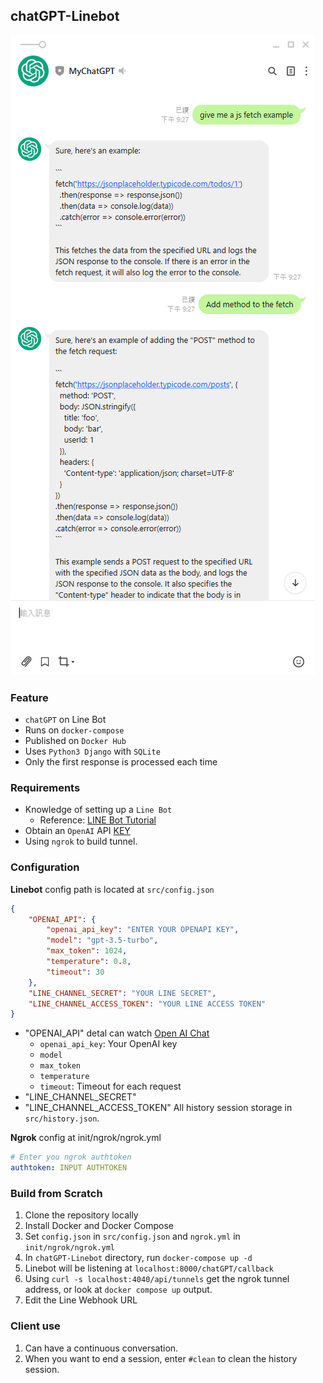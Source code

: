 ## chatGPT-Linebot

![](https://github.com/Hotshot824/chatGPT-Linebot/blob/main/docs/linebot-example.JPG?raw=true)

### Feature

- `chatGPT` on Line Bot 
- Runs on `docker-compose` 
- Published on `Docker Hub`
- Uses `Python3 Django` with `SQLite`
- Only the first response is processed each time

### Requirements

- Knowledge of setting up a `Line Bot`
    - Reference: [LINE Bot Tutorial]
- Obtain an `OpenAI` API [KEY]
- Using `ngrok` to build tunnel.

### Configuration  

**Linebot** config path is located at `src/config.json`
```json
{
    "OPENAI_API": {
        "openai_api_key": "ENTER YOUR OPENAPI KEY",
        "model": "gpt-3.5-turbo",
        "max_token": 1024,
        "temperature": 0.8,
        "timeout": 30
    },
    "LINE_CHANNEL_SECRET": "YOUR LINE SECRET",
    "LINE_CHANNEL_ACCESS_TOKEN": "YOUR LINE ACCESS TOKEN"
}
``` 
- "OPENAI_API" detal can watch [Open AI Chat] 
    - `openai_api_key`: Your OpenAI key
    - `model`
    - `max_token`
    - `temperature`
    - `timeout`: Timeout for each request
- "LINE_CHANNEL_SECRET"
- "LINE_CHANNEL_ACCESS_TOKEN"
All history session storage in `src/history.json`.

**Ngrok** config at init/ngrok/ngrok.yml
```yml
# Enter you ngrok authtoken
authtoken: INPUT AUTHTOKEN
```

### Build from Scratch

1. Clone the repository locally
2. Install Docker and Docker Compose
3. Set `config.json` in `src/config.json` and `ngrok.yml` in `init/ngrok/ngrok.yml`
4. In `chatGPT-Linebot` directory, run `docker-compose up -d`
5. Linebot will be listening at `localhost:8000/chatGPT/callback`
6. Using `curl -s localhost:4040/api/tunnels` get the ngrok tunnel address, or look at `docker compose up` output.
7. Edit the Line Webhook URL

### Client use

1. Can have a continuous conversation.
2. When you want to end a session, enter `#clean` to clean the history session.

[LINE Bot Tutorial]: https://github.com/FawenYo/LINE_Bot_Tutorial
[key]: https://openai.com/api/
[Open AI Chat]: https://platform.openai.com/docs/api-reference/chat/create